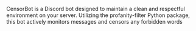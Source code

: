 CensorBot is a Discord bot designed to maintain a clean and respectful environment on your server. Utilizing the profanity-filter Python package, this bot actively monitors messages and censors any forbidden words
